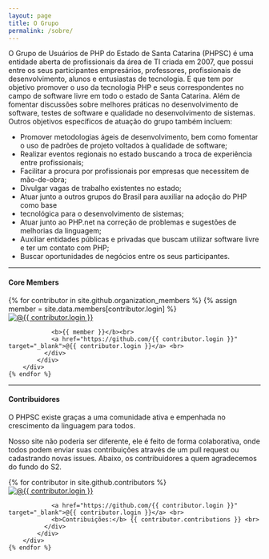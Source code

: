 ```yaml
---
layout: page
title: O Grupo
permalink: /sobre/
---
```

O Grupo de Usuários de PHP do Estado de Santa Catarina (PHPSC) é uma entidade aberta de
profissionais da área de TI criada em 2007, que possui entre os seus participantes empresários,
professores, profissionais de desenvolvimento, alunos e entusiastas de tecnologia. E que tem
por objetivo promover o uso da tecnologia PHP e seus correspondentes no campo de software
livre em todo o estado de Santa Catarina. Além de fomentar discussões sobre melhores práticas
no desenvolvimento de software, testes de software e qualidade no desenvolvimento de
sistemas. Outros objetivos específicos de atuação do grupo também incluem:

- Promover metodologias ágeis de desenvolvimento, bem como fomentar o uso de
padrões de projeto voltados à qualidade de software;
- Realizar eventos regionais no estado buscando a troca de experiência entre profissionais;
- Facilitar a procura por profissionais por empresas que necessitem de mão-de-obra;
- Divulgar vagas de trabalho existentes no estado;
- Atuar junto a outros grupos do Brasil para auxiliar na adoção do PHP como base
- tecnológica para o desenvolvimento de sistemas;
- Atuar junto ao PHP.net na correção de problemas e sugestões de melhorias da
linguagem;
- Auxiliar entidades públicas e privadas que buscam utilizar software livre e ter um contato
com PHP;
- Buscar oportunidades de negócios entre os seus participantes.

<hr>

<h4>Core Members</h4>

<div class="row">
    {% for contributor in site.github.organization_members %}
        {% assign member = site.data.members[contributor.login] %}
        <div class="col-md-2">
            <div class="panel panel-default">
              <div class="panel-body">
                <a href="https://github.com/{{ contributor.github }}" target="_blank">
                  <img src="{{ contributor.avatar_url }}" class="img-rounded img-responsive" alt="@{{ contributor.login }}">
                </a>
                    
                <b>{{ member }}</b><br>
                <a href="https://github.com/{{ contributor.login }}" target="_blank">@{{ contributor.login }}</a> <br>
              </div>
            </div>
        </div>
    {% endfor %}
</div>

<hr>

<h4>Contribuidores</h4>
<p>O PHPSC existe graças a uma comunidade ativa e empenhada no crescimento da linguagem para todos.</p>
<p>
    Nosso site não poderia ser diferente, ele é feito de forma colaborativa, onde todos podem enviar suas contribuições 
    através de um pull request ou cadastrando novas issues. Abaixo, os contribuidores a quem agradecemos do fundo do S2.
</p>

<div class="row">
    {% for contributor in site.github.contributors %}
        <div class="col-md-2">
            <div class="panel panel-default">
              <div class="panel-body">
                <a href="https://github.com/{{ contributor.login }}" target="_blank">
                  <img src="{{ contributor.avatar_url }}" class="img-rounded img-responsive" alt="@{{ contributor.login }}">
                </a>
                    
                <a href="https://github.com/{{ contributor.login }}" target="_blank">@{{ contributor.login }}</a> <br>
                <b>Contribuições:</b> {{ contributor.contributions }} <br>
              </div>
            </div>
        </div>
    {% endfor %}
</div>
